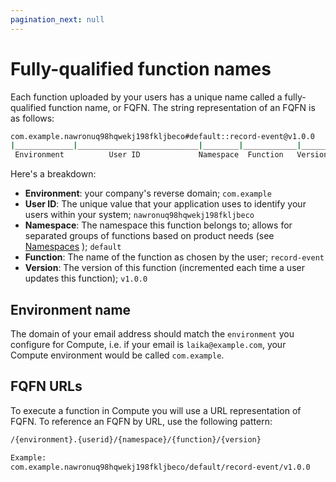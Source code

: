 ```yaml
---
pagination_next: null
---
```


# Fully-qualified function names

Each function uploaded by your users has a unique name called a fully-qualified function name, or FQFN. The string representation of an FQFN is as follows:

```bash
com.example.nawronuq98hqwekj198fkljbeco#default::record-event@v1.0.0
|_____________|___________________________|________|____________|______|
 Environment          User ID             Namespace  Function   Version
```

Here's a breakdown:

* **Environment**: your company's reverse domain; `com.example`
* **User ID**: The unique value that your application uses to identify your users within your system; `nawronuq98hqwekj198fkljbeco`
* **Namespace**: The namespace this function belongs to; allows for separated groups of functions based on product needs (see [Namespaces](docs/compute/customizing-functions/namespaces.md) ); `default`
* **Function**:  The name of the function as chosen by the user; `record-event`
* **Version**: The version of this function \(incremented each time a user updates this function\); `v1.0.0`

## Environment name

The domain of your email address should match the `environment` you 
configure for Compute, i.e. if your email is `laika@example.com`, your 
Compute environment would be called `com.example`.

## FQFN URLs

To execute a function in Compute you will use a URL representation of FQFN. To reference an FQFN by URL, use the following pattern:

```bash
/{environment}.{userid}/{namespace}/{function}/{version}

Example:
com.example.nawronuq98hqwekj198fkljbeco/default/record-event/v1.0.0
```


